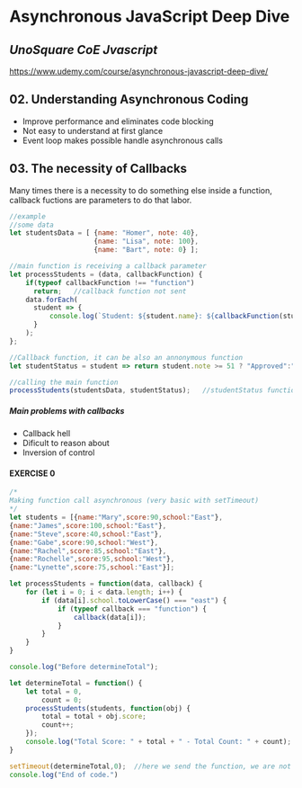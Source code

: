 # Asynchronous JavaScript Deep Dive

## _UnoSquare CoE Jvascript_

https://www.udemy.com/course/asynchronous-javascript-deep-dive/ 

## 02. Understanding Asynchronous Coding
- Improve performance and eliminates code blocking
- Not easy to understand at first glance
- Event loop makes possible handle asynchronous calls

## 03. The necessity of Callbacks
Many times there is a necessity to do something else inside a function, callback fuctions are parameters to do that labor.
``` javascript
//example
//some data
let studentsData = [ {name: "Homer", note: 40}, 
                     {name: "Lisa", note: 100}, 
                     {name: "Bart", note: 0} ];

//main function is receiving a callback parameter                     
let processStudents = (data, callbackFunction) {
    if(typeof callbackFunction !== "function")
      return;   //callback function not sent
    data.forEach(
      student => {
          console.log(`Student: ${student.name}: ${callbackFunction(student)}`);
      }
    );
};

//Callback function, it can be also an annonymous function
let studentStatus = student => return student.note >= 51 ? "Approved":"Not Approved".

//calling the main function
processStudents(studentsData, studentStatus);   //studentStatus function is sent as parameter, this is a callback function
```

##### Main problems with callbacks
- Callback hell
- Dificult to reason about
- Inversion of control 

#### EXERCISE 0
``` javascript
/*
Making function call asynchronous (very basic with setTimeout)
*/
let students = [{name:"Mary",score:90,school:"East"},
{name:"James",score:100,school:"East"},
{name:"Steve",score:40,school:"East"},
{name:"Gabe",score:90,school:"West"},
{name:"Rachel",score:85,school:"East"},
{name:"Rochelle",score:95,school:"West"},
{name:"Lynette",score:75,school:"East"}];

let processStudents = function(data, callback) {
    for (let i = 0; i < data.length; i++) {
        if (data[i].school.toLowerCase() === "east") {
            if (typeof callback === "function") {
                callback(data[i]);
            }
        }
    }
}

console.log("Before determineTotal");

let determineTotal = function() {
    let total = 0,
        count = 0;
    processStudents(students, function(obj) {
        total = total + obj.score;
        count++;
    });
    console.log("Total Score: " + total + " - Total Count: " + count);
}

setTimeout(determineTotal,0);  //here we send the function, we are not executing it
console.log("End of code.")
```